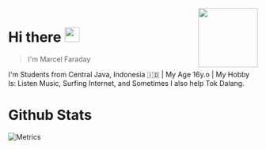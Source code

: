 <img src="icon.png" align="right" width="120" height="120"/>

# Hi there <img src="wave1.gif" width="30" height="30">
> I'm Marcel Faraday

I'm Students from Central Java, Indonesia 🇮🇩 | My Age 16y.o | My Hobby Is: Listen Music, Surfing Internet, and Sometimes I also help Tok Dalang.

# Github Stats
![Metrics](https://metrics.lecoq.io/mrclfd?template=classic&repositories.forks=true&languages=1&languages.colors=github&languages.threshold=0%25&config.timezone=Asia%2FJakarta)
